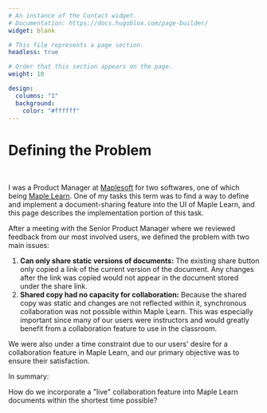 ```yaml
---
# An instance of the Contact widget.
# Documentation: https://docs.hugoblox.com/page-builder/
widget: blank

# This file represents a page section.
headless: true

# Order that this section appears on the page.
weight: 10

design:
  columns: "1"
  background:
    color: "#ffffff"
---
```


<div class="spacetop">

<h1>Defining the Problem</h1>
<br/>

I was a Product Manager at <a href="https://www.maplesoft.com/"> Maplesoft</a> for two softwares, one of which being <a href="https://learn.maplesoft.com/"> Maple Learn</a>. One of my tasks this term was to find a way to define and implement a document-sharing feature into the UI of Maple Learn, and this page describes the implementation portion of this task.

After a meeting with the Senior Product Manager where we reviewed feedback from our most involved users, we defined the problem with two main issues:

  1. <b>Can only share static versions of documents:</b> The existing share button only copied a link of the current version of the document. Any changes after the link was copied would not appear in the document stored under the share link.
  2. <b>Shared copy had no capacity for collaboration:</b> Because the shared copy was static and changes are not reflected within it, synchronous collaboration was not possible within Maple Learn. This was especially important since many of our users were instructors and would greatly benefit from a collaboration feature to use in the classroom.

We were also under a time constraint due to our users' desire for a collaboration feature in Maple Learn, and our primary objective was to ensure their satisfaction.

In summary:

<div class="important-text">
    How do we incorporate a "live" collaboration feature into Maple Learn documents within the shortest time possible?
</div>

